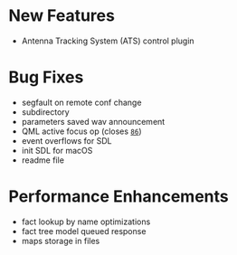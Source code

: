 # New Features
* Antenna Tracking System (ATS) control plugin

# Bug Fixes
* segfault on remote conf change
* subdirectory
* parameters saved wav announcement
* QML active focus op (closes [`86`](https://github.com/uavos/apx-gcs/issues/86))
* event overflows for SDL
* init SDL for macOS
* readme file

# Performance Enhancements
* fact lookup by name optimizations
* fact tree model queued response
* maps storage in files
